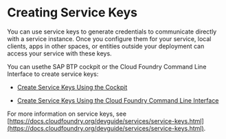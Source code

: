 <!-- loio4514a14ab6424d9f84f1b8650df609ce -->

# Creating Service Keys

You can use service keys to generate credentials to communicate directly with a service instance. Once you configure them for your service, local clients, apps in other spaces, or entities outside your deployment can access your service with these keys.

You can usethe SAP BTP cockpit or the Cloud Foundry Command Line Interface to create service keys:

-   [Create Service Keys Using the Cockpit](Create_Service_Keys_Using_the_Cockpit_cdf4f20.md)

-   [Create Service Keys Using the Cloud Foundry Command Line Interface](Create_Service_Keys_Using_the_Cloud_Foundry_Command_Line_Interface_7de6b31.md)


For more information on service keys, see [https://docs.cloudfoundry.org/devguide/services/service-keys.html](https://docs.cloudfoundry.org/devguide/services/service-keys.html).

